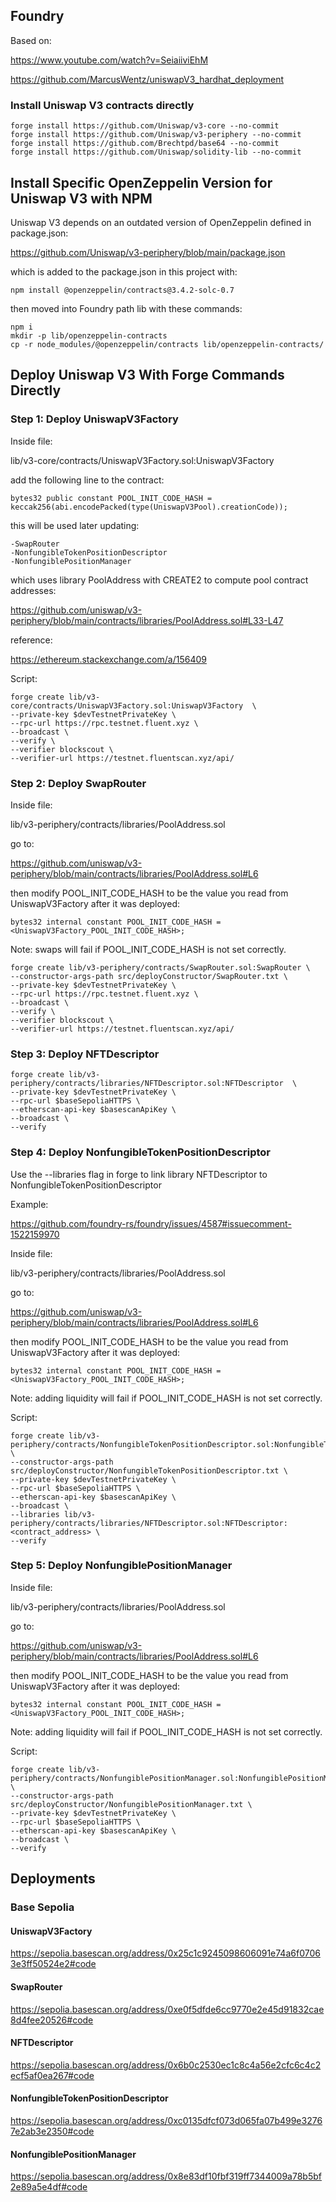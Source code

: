 ## Foundry

Based on:

https://www.youtube.com/watch?v=SeiaiiviEhM

https://github.com/MarcusWentz/uniswapV3_hardhat_deployment


### Install Uniswap V3 contracts directly

```shell
forge install https://github.com/Uniswap/v3-core --no-commit
forge install https://github.com/Uniswap/v3-periphery --no-commit
forge install https://github.com/Brechtpd/base64 --no-commit
forge install https://github.com/Uniswap/solidity-lib --no-commit
```

## Install Specific OpenZeppelin Version for Uniswap V3 with NPM

Uniswap V3 depends on an outdated version of OpenZeppelin defined in package.json:

https://github.com/Uniswap/v3-periphery/blob/main/package.json

which is added to the package.json in this project with:

```shell
npm install @openzeppelin/contracts@3.4.2-solc-0.7
```

then moved into Foundry path lib with these commands:

```shell
npm i
mkdir -p lib/openzeppelin-contracts
cp -r node_modules/@openzeppelin/contracts lib/openzeppelin-contracts/
```

## Deploy Uniswap V3 With Forge Commands Directly 

### Step 1: Deploy UniswapV3Factory 

Inside file:

lib/v3-core/contracts/UniswapV3Factory.sol:UniswapV3Factory

add the following line to the contract:

```solidity
bytes32 public constant POOL_INIT_CODE_HASH = keccak256(abi.encodePacked(type(UniswapV3Pool).creationCode));
```

this will be used later updating: 
```
-SwapRouter 
-NonfungibleTokenPositionDescriptor
-NonfungiblePositionManager
```
which uses library PoolAddress with CREATE2 to compute pool contract addresses:

https://github.com/uniswap/v3-periphery/blob/main/contracts/libraries/PoolAddress.sol#L33-L47

reference: 

https://ethereum.stackexchange.com/a/156409

Script:

```shell
forge create lib/v3-core/contracts/UniswapV3Factory.sol:UniswapV3Factory  \
--private-key $devTestnetPrivateKey \
--rpc-url https://rpc.testnet.fluent.xyz \
--broadcast \
--verify \
--verifier blockscout \
--verifier-url https://testnet.fluentscan.xyz/api/
```

### Step 2: Deploy SwapRouter 

Inside file:

lib/v3-periphery/contracts/libraries/PoolAddress.sol

go to:

https://github.com/uniswap/v3-periphery/blob/main/contracts/libraries/PoolAddress.sol#L6

then modify POOL_INIT_CODE_HASH to be the value you read from UniswapV3Factory after it was deployed:

```solidity
bytes32 internal constant POOL_INIT_CODE_HASH =  <UniswapV3Factory_POOL_INIT_CODE_HASH>;
```

Note: swaps will fail if POOL_INIT_CODE_HASH is not set correctly.

```shell
forge create lib/v3-periphery/contracts/SwapRouter.sol:SwapRouter \
--constructor-args-path src/deployConstructor/SwapRouter.txt \
--private-key $devTestnetPrivateKey \
--rpc-url https://rpc.testnet.fluent.xyz \
--broadcast \
--verify \
--verifier blockscout \
--verifier-url https://testnet.fluentscan.xyz/api/
```

### Step 3: Deploy NFTDescriptor

```shell
forge create lib/v3-periphery/contracts/libraries/NFTDescriptor.sol:NFTDescriptor  \
--private-key $devTestnetPrivateKey \
--rpc-url $baseSepoliaHTTPS \
--etherscan-api-key $basescanApiKey \
--broadcast \
--verify 
```

### Step 4: Deploy NonfungibleTokenPositionDescriptor

Use the --libraries flag in forge to link library NFTDescriptor to NonfungibleTokenPositionDescriptor

Example:

https://github.com/foundry-rs/foundry/issues/4587#issuecomment-1522159970

Inside file:

lib/v3-periphery/contracts/libraries/PoolAddress.sol

go to:

https://github.com/uniswap/v3-periphery/blob/main/contracts/libraries/PoolAddress.sol#L6

then modify POOL_INIT_CODE_HASH to be the value you read from UniswapV3Factory after it was deployed:

```solidity
bytes32 internal constant POOL_INIT_CODE_HASH =  <UniswapV3Factory_POOL_INIT_CODE_HASH>;
```

Note: adding liquidity will fail if POOL_INIT_CODE_HASH is not set correctly.

Script:

```shell
forge create lib/v3-periphery/contracts/NonfungibleTokenPositionDescriptor.sol:NonfungibleTokenPositionDescriptor  \
--constructor-args-path src/deployConstructor/NonfungibleTokenPositionDescriptor.txt \
--private-key $devTestnetPrivateKey \
--rpc-url $baseSepoliaHTTPS \
--etherscan-api-key $basescanApiKey \
--broadcast \
--libraries lib/v3-periphery/contracts/libraries/NFTDescriptor.sol:NFTDescriptor:<contract_address> \
--verify 
```

### Step 5: Deploy NonfungiblePositionManager

Inside file:

lib/v3-periphery/contracts/libraries/PoolAddress.sol

go to:

https://github.com/uniswap/v3-periphery/blob/main/contracts/libraries/PoolAddress.sol#L6

then modify POOL_INIT_CODE_HASH to be the value you read from UniswapV3Factory after it was deployed:

```solidity
bytes32 internal constant POOL_INIT_CODE_HASH =  <UniswapV3Factory_POOL_INIT_CODE_HASH>;
```

Note: adding liquidity will fail if POOL_INIT_CODE_HASH is not set correctly.

Script:

```shell
forge create lib/v3-periphery/contracts/NonfungiblePositionManager.sol:NonfungiblePositionManager  \
--constructor-args-path src/deployConstructor/NonfungiblePositionManager.txt \
--private-key $devTestnetPrivateKey \
--rpc-url $baseSepoliaHTTPS \
--etherscan-api-key $basescanApiKey \
--broadcast \
--verify 
```

## Deployments 

### Base Sepolia

#### UniswapV3Factory

https://sepolia.basescan.org/address/0x25c1c9245098606091e74a6f07063e3ff50524e2#code

#### SwapRouter

https://sepolia.basescan.org/address/0xe0f5dfde6cc9770e2e45d91832cae8d4fee20526#code

#### NFTDescriptor

https://sepolia.basescan.org/address/0x6b0c2530ec1c8c4a56e2cfc6c4c2ecf5af0ea267#code

#### NonfungibleTokenPositionDescriptor

https://sepolia.basescan.org/address/0xc0135dfcf073d065fa07b499e32767e2ab3e2350#code

#### NonfungiblePositionManager

https://sepolia.basescan.org/address/0x8e83df10fbf319ff7344009a78b5bf2e89a5e4df#code 

